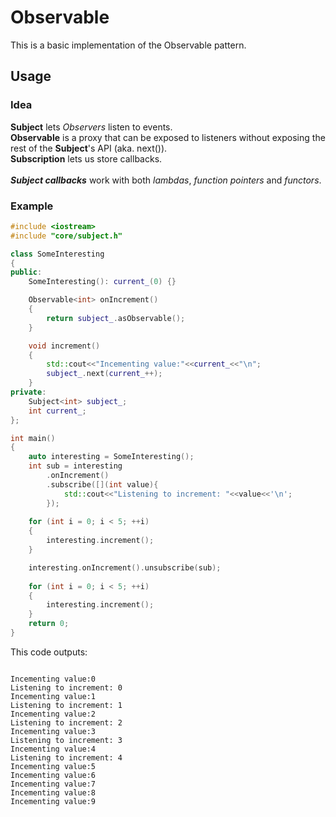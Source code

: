 # Observable 

This is a basic implementation of the Observable pattern.

## Usage
### Idea
__Subject__ lets _Observers_ listen to events.<br>
__Observable__ is a proxy that can be exposed to listeners without exposing the rest of the __Subject__'s API (aka. next()).<br>
__Subscription__ lets us store callbacks.<br><br>
__*Subject callbacks*__ work with both _lambdas_, _function pointers_ and _functors_.

### Example
```cpp
#include <iostream>
#include "core/subject.h"

class SomeInteresting
{
public:
	SomeInteresting(): current_(0) {}

	Observable<int> onIncrement()
	{
		return subject_.asObservable();
	}

	void increment()
	{
		std::cout<<"Incementing value:"<<current_<<"\n";
		subject_.next(current_++);
	}
private:
	Subject<int> subject_;
	int current_;
};

int main()
{
	auto interesting = SomeInteresting();
	int sub = interesting
		.onIncrement()
		.subscribe([](int value){
			std::cout<<"Listening to increment: "<<value<<'\n';
		});
	
	for (int i = 0; i < 5; ++i)
	{
		interesting.increment();
	}

	interesting.onIncrement().unsubscribe(sub);
	
	for (int i = 0; i < 5; ++i)
	{
		interesting.increment();
	}
	return 0;
}

```
This code outputs:
```

Incementing value:0
Listening to increment: 0
Incementing value:1
Listening to increment: 1
Incementing value:2
Listening to increment: 2
Incementing value:3
Listening to increment: 3
Incementing value:4
Listening to increment: 4
Incementing value:5
Incementing value:6
Incementing value:7
Incementing value:8
Incementing value:9

```